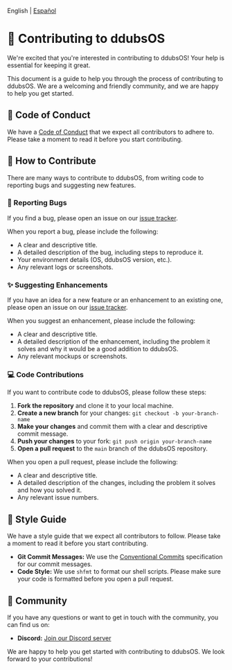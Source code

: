 English | [Español](./CONTRIBUTING.es.md)

# 💖 Contributing to ddubsOS

We're excited that you're interested in contributing to ddubsOS! Your help is
essential for keeping it great.

This document is a guide to help you through the process of contributing to
ddubsOS. We are a welcoming and friendly community, and we are happy to help you
get started.

## 📜 Code of Conduct

We have a [Code of Conduct](CODE_OF_CONDUCT.md) that we expect all contributors
to adhere to. Please take a moment to read it before you start contributing.

## 🚀 How to Contribute

There are many ways to contribute to ddubsOS, from writing code to reporting
bugs and suggesting new features.

### 🐛 Reporting Bugs

If you find a bug, please open an issue on our [issue tracker](../../issues).

When you report a bug, please include the following:

- A clear and descriptive title.
- A detailed description of the bug, including steps to reproduce it.
- Your environment details (OS, ddubsOS version, etc.).
- Any relevant logs or screenshots.

### ✨ Suggesting Enhancements

If you have an idea for a new feature or an enhancement to an existing one,
please open an issue on our [issue tracker](../../issues).

When you suggest an enhancement, please include the following:

- A clear and descriptive title.
- A detailed description of the enhancement, including the problem it solves and
  why it would be a good addition to ddubsOS.
- Any relevant mockups or screenshots.

### 💻 Code Contributions

If you want to contribute code to ddubsOS, please follow these steps:

1. **Fork the repository** and clone it to your local machine.
2. **Create a new branch** for your changes: `git checkout -b your-branch-name`
3. **Make your changes** and commit them with a clear and descriptive commit
   message.
4. **Push your changes** to your fork: `git push origin your-branch-name`
5. **Open a pull request** to the `main` branch of the ddubsOS repository.

When you open a pull request, please include the following:

- A clear and descriptive title.
- A detailed description of the changes, including the problem it solves and how
  you solved it.
- Any relevant issue numbers.

## 🎨 Style Guide

We have a style guide that we expect all contributors to follow. Please take a
moment to read it before you start contributing.

- **Git Commit Messages:** We use the
  [Conventional Commits](https://www.conventionalcommits.org/en/v1.0.0/)
  specification for our commit messages.
- **Code Style:** We use `shfmt` to format our shell scripts. Please make sure
  your code is formatted before you open a pull request.

## 💬 Community

If you have any questions or want to get in touch with the community, you can
find us on:

- **Discord:** [Join our Discord server](https://discord.gg/CHZzESXs)

We are happy to help you get started with contributing to ddubsOS. We look
forward to your contributions!


